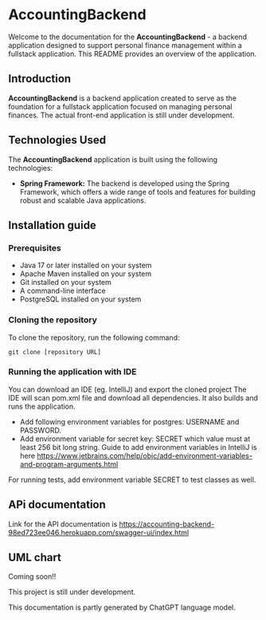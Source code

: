 # AccountingBackend

Welcome to the documentation for the **AccountingBackend** - a backend application designed to support personal finance management within a fullstack application. This README provides an overview of the application.

## Introduction

**AccountingBackend** is a backend application created to serve as the foundation for a fullstack application focused on managing personal finances. The actual front-end application is still under development.

## Technologies Used

The **AccountingBackend** application is built using the following technologies:

- **Spring Framework:** The backend is developed using the Spring Framework, which offers a wide range of tools and features for building robust and scalable Java applications.
  
## Installation guide

### Prerequisites
- Java 17 or later installed on your system
- Apache Maven installed on your system
- Git installed on your system
- A command-line interface
- PostgreSQL installed on your system 

### Cloning the repository
To clone the repository, run the following command:

```
git clone [repository URL]
```

### Running the application with IDE

You can download an IDE (eg. IntelliJ) and export the cloned project
The IDE will scan pom.xml file and download all dependencies. It also builds and runs the application.
- Add following environment variables for postgres: USERNAME and PASSWORD.
- Add environment variable for secret key: SECRET which value must at least 256 bit long string.
Guide to add environment variables in IntelliJ is here https://www.jetbrains.com/help/objc/add-environment-variables-and-program-arguments.html

For running tests, add environment variable SECRET to test classes as well.

## APi documentation

Link for the API documentation is https://accounting-backend-98ed723ee046.herokuapp.com/swagger-ui/index.html

## UML chart

Coming soon!!

This project is still under development.

This documentation is partly generated by ChatGPT language model.
